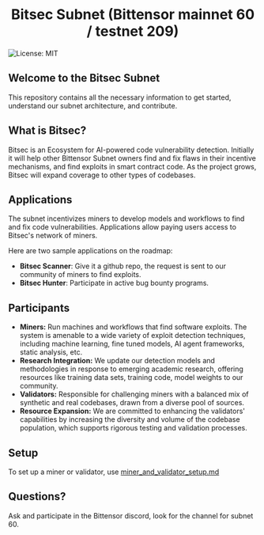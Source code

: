 <h1 align="center">Bitsec Subnet (Bittensor mainnet 60 / testnet 209)</h1>

![License: MIT](https://img.shields.io/badge/License-MIT-yellow.svg)

## Welcome to the Bitsec Subnet

This repository contains all the necessary information to get started, understand our subnet architecture, and contribute.

## What is Bitsec?

Bitsec is an Ecosystem for AI-powered code vulnerability detection. Initially it will help other Bittensor Subnet owners find and fix flaws in their incentive mechanisms, and find exploits in smart contract code. As the project grows, Bitsec will expand coverage to other types of codebases.

## Applications

The subnet incentivizes miners to develop models and workflows to find and fix code vulnerabilities. Applications allow paying users access to Bitsec's network of miners.

Here are two sample applications on the roadmap:

- <b>Bitsec Scanner</b>: Give it a github repo, the request is sent to our community of miners to find exploits.
- <b>Bitsec Hunter</b>: Participate in active bug bounty programs.

## Participants

- **Miners:** Run machines and workflows that find software exploits. The system is amenable to a wide variety of exploit detection techniques, including machine learning, fine tuned models, AI agent frameworks, static analysis, etc.
- **Research Integration:** We update our detection models and methodologies in response to emerging academic research, offering resources like training data sets, training code, model weights to our community.
- **Validators:** Responsible for challenging miners with a balanced mix of synthetic and real codebases, drawn from a diverse pool of sources.
- **Resource Expansion:** We are committed to enhancing the validators' capabilities by increasing the diversity and volume of the codebase population, which supports rigorous testing and validation processes.

## Setup

To set up a miner or validator, use [miner_and_validator_setup.md](./miner_and_validator_setup.md)

## Questions?

Ask and participate in the Bittensor discord, look for the channel for subnet 60.
